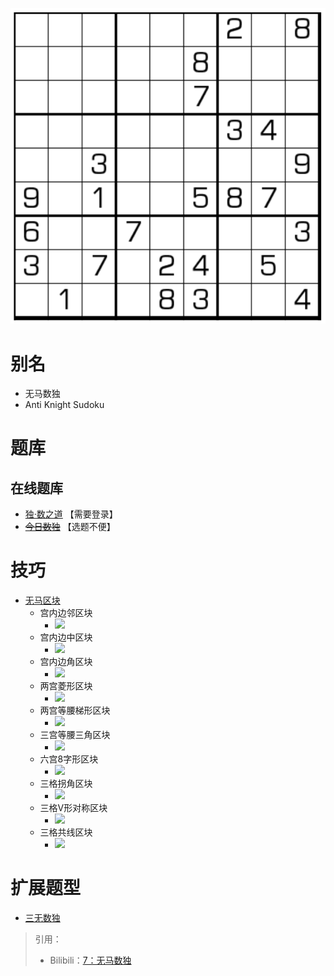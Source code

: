 ![](../../../../../images/sudoku/无马数独.png)

# 别名

- 无马数独
- Anti Knight Sudoku

# 题库

## 在线题库

- [独·数之道](http://www.sudokufans.org.cn/lx/game.index.php?type=wm) 【需要登录】
- ~~[今日数独]~~ 【选题不便】

# 技巧

- [无马区块](https://www.bilibili.com/read/cv10105179)
    - 宫内边邻区块
        - ![](https://i0.hdslb.com/bfs/article/e95b2622a172a9610bdc0fcedb11c1ea9cb2d1b7.png@567w_567h_progressive.webp)
    - 宫内边中区块
        - ![](https://i0.hdslb.com/bfs/article/fedf94cdd8df600ae1a34454f1c00ff833875c4f.png@567w_567h_progressive.webp)
    - 宫内边角区块
        - ![](https://i0.hdslb.com/bfs/article/348ad0c3fe496165d219e1b0bc74854fcd7470a9.png@567w_567h_progressive.webp)
    - 两宫菱形区块
        - ![](https://i0.hdslb.com/bfs/article/ec63713eecc28c9d3ac22c9e252ab337a4615721.png@567w_567h_progressive.webp)
    - 两宫等腰梯形区块
        - ![](https://i0.hdslb.com/bfs/article/e4d11aad177d73a099b1d3bf04fb5ccfa5b0871f.png@567w_567h_progressive.webp)
    - 三宫等腰三角区块
        - ![](https://i0.hdslb.com/bfs/article/c023be0b0e05e7f41a309f14403652c5f5118b5e.png@567w_567h_progressive.webp)
    - 六宫8字形区块
        - ![](https://i0.hdslb.com/bfs/article/3effa2d40d59bbc119d84232067880ba4cea1b48.png@567w_567h_progressive.webp)
    - 三格拐角区块
        - ![](https://i0.hdslb.com/bfs/article/cd8c3c2f4c839da636468774d59dbe926d9b42c4.png@567w_567h_progressive.webp)
    - 三格V形对称区块
        - ![](https://i0.hdslb.com/bfs/article/7a5a5fea6fb451b056b0d7bfc1a82737df064ca1.png@567w_567h_progressive.webp)
    - 三格共线区块
        - ![](https://i0.hdslb.com/bfs/article/d5d51e5245fe6a8776a1c3925a87433628ee704f.png@567w_567h_progressive.webp)

# 扩展题型

- [三无数独](../三无数独.md)

> 引用：
> - Bilibili：[7：无马数独](https://www.bilibili.com/read/cv10105179)

[今日数独]: https://cn.sudoku.today/g-anti-knight-sudoku/
